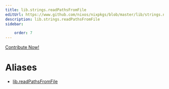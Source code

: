 ```yaml
---
title: lib.strings.readPathsFromFile
editUrl: https://www.github.com/nixos/nixpkgs/blob/master/lib/strings.nix#L1450C6
description: lib.strings.readPathsFromFile
sidebar:

    order: 7
---
```


<a href="https://www.github.com/nixos/nixpkgs/blob/master/lib/strings.nix#L1450C6">Contribute Now!</a>


# Aliases

- [lib.readPathsFromFile](reference/lib/lib-readPathsFromFile)


